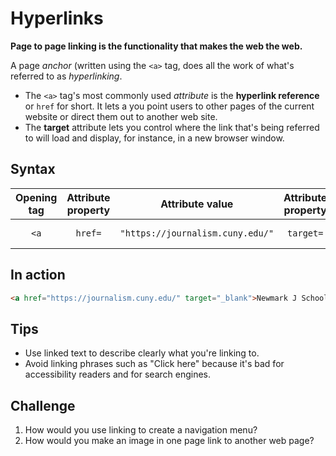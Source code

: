 # Hyperlinks
__Page to page linking is the functionality that makes the web the web.__

A page _anchor_ (written using the `<a>` tag, does all the work of what's referred to as _hyperlinking_.

- The `<a>` tag's most commonly used _attribute_ is the __hyperlink reference__ or `href` for short. It lets a you point users to other pages of the current website or direct them out to another web site.
- The __target__ attribute lets you control where the link that's being referred to will load and display, for instance, in a new browser window.

## Syntax

|Opening tag|Attribute property|Attribute value|Attribute property|Attribute value|Content|Closing tag|
|:--:|:--:|:--:|:--:|:--:|:--:|:--:|
|`<a`|`href=`|`"https://journalism.cuny.edu/"`|`target=`|`"_blank">`|Newmark J School|`</a>`|

## In action
```html
<a href="https://journalism.cuny.edu/" target="_blank">Newmark J School</a>
```

## Tips
- Use linked text to describe clearly what you're linking to.
- Avoid linking phrases such as "Click here" because it's bad for accessibility readers and for search engines.

## Challenge
1. How would you use linking to create a navigation menu?
2. How would you make an image in one page link to another web page?
